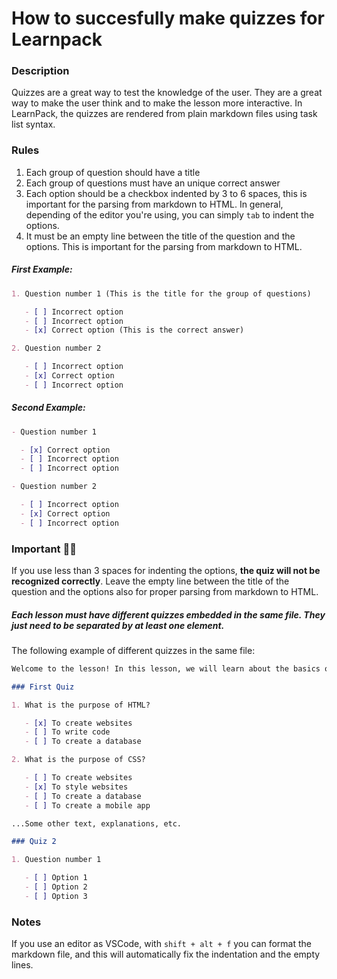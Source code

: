 # How to succesfully make quizzes for Learnpack

### Description

Quizzes are a great way to test the knowledge of the user. They are a great way to make the user think and to make the lesson more interactive. In LearnPack, the quizzes are rendered from plain markdown files using task list syntax.

### Rules

1. Each group of question should have a title
2. Each group of questions must have an unique correct answer
3. Each option should be a checkbox indented by 3 to 6 spaces, this is important for the parsing from markdown to HTML. In general, depending of the editor you're using, you can simply `tab` to indent the options.
4. It must be an empty line between the title of the question and the options. This is important for the parsing from markdown to HTML.

##### First Example:

```md
1. Question number 1 (This is the title for the group of questions)

   - [ ] Incorrect option
   - [ ] Incorrect option
   - [x] Correct option (This is the correct answer)

2. Question number 2

   - [ ] Incorrect option
   - [x] Correct option
   - [ ] Incorrect option
```

##### Second Example:

```md
- Question number 1

  - [x] Correct option
  - [ ] Incorrect option
  - [ ] Incorrect option

- Question number 2

  - [ ] Incorrect option
  - [x] Correct option
  - [ ] Incorrect option
```

### Important 🖐🏻

If you use less than 3 spaces for indenting the options, **the quiz will not be recognized correctly**. Leave the empty line between the title of the question and the options also for proper parsing from markdown to HTML.

##### Each lesson must have different quizzes embedded in the same file. They just need to be separated by at least one element.

The following example of different quizzes in the same file:

```md
Welcome to the lesson! In this lesson, we will learn about the basics of HTML.

### First Quiz

1. What is the purpose of HTML?

   - [x] To create websites
   - [ ] To write code
   - [ ] To create a database

2. What is the purpose of CSS?

   - [ ] To create websites
   - [x] To style websites
   - [ ] To create a database
   - [ ] To create a mobile app

...Some other text, explanations, etc.

### Quiz 2

1. Question number 1

   - [ ] Option 1
   - [ ] Option 2
   - [ ] Option 3
```

### Notes

If you use an editor as VSCode, with `shift + alt + f` you can format the markdown file, and this will automatically fix the indentation and the empty lines.
